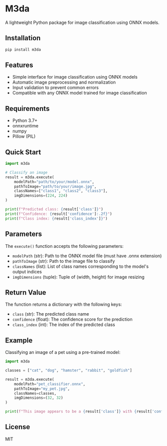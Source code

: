 # M3da

A lightweight Python package for image classification using ONNX models.

## Installation

```bash
pip install m3da
```

## Features

- Simple interface for image classification using ONNX models
- Automatic image preprocessing and normalization
- Input validation to prevent common errors
- Compatible with any ONNX model trained for image classification

## Requirements

- Python 3.7+
- onnxruntime
- numpy
- Pillow (PIL)

## Quick Start

```python
import m3da

# Classify an image
result = m3da.execute(
    modelPath="path/to/your/model.onnx",
    pathToImage="path/to/your/image.jpg",
    classNames=["class1", "class2", "class3"],
    imgDimensions=(224, 224)
)

print(f"Predicted class: {result['class']}")
print(f"Confidence: {result['confidence']:.2f}")
print(f"Class index: {result['class_index']}")
```

## Parameters

The `execute()` function accepts the following parameters:

- `modelPath` (str): Path to the ONNX model file (must have .onnx extension)
- `pathToImage` (str): Path to the image file to classify
- `classNames` (list): List of class names corresponding to the model's output indices
- `imgDimensions` (tuple): Tuple of (width, height) for image resizing

## Return Value

The function returns a dictionary with the following keys:

- `class` (str): The predicted class name
- `confidence` (float): The confidence score for the prediction
- `class_index` (int): The index of the predicted class

## Example

Classifying an image of a pet using a pre-trained model:

```python
import m3da

classes = ["cat", "dog", "hamster", "rabbit", "goldfish"]

result = m3da.execute(
    modelPath="pet_classifier.onnx",
    pathToImage="my_pet.jpg",
    classNames=classes,
    imgDimensions=(32, 32)
)

print(f"This image appears to be a {result['class']} with {result['confidence']:.1%} confidence.")
```

## License

MIT
